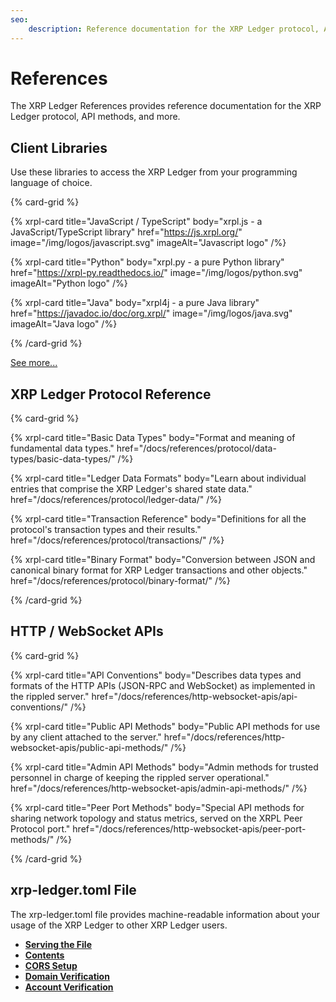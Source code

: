 ```yaml
---
seo:
    description: Reference documentation for the XRP Ledger protocol, API methods, and more. 
---
```

# References

The XRP Ledger References provides reference documentation for the XRP Ledger protocol, API methods, and more. 

## Client Libraries

Use these libraries to access the XRP Ledger from your programming language of choice.

{% card-grid %}

{% xrpl-card title="JavaScript / TypeScript" body="xrpl.js - a JavaScript/TypeScript library" href="https://js.xrpl.org/" image="/img/logos/javascript.svg" imageAlt="Javascript logo" /%}

{% xrpl-card title="Python" body="xrpl.py - a pure Python library" href="https://xrpl-py.readthedocs.io/" image="/img/logos/python.svg" imageAlt="Python logo" /%}

{% xrpl-card title="Java" body="xrpl4j - a pure Java library" href="https://javadoc.io/doc/org.xrpl/" image="/img/logos/java.svg" imageAlt="Java logo" /%}

{% /card-grid %}

[See more...](/docs/references/client-libraries/)

## XRP Ledger Protocol Reference

{% card-grid %}

{% xrpl-card title="Basic Data Types" body="Format and meaning of fundamental data types." href="/docs/references/protocol/data-types/basic-data-types/" /%}

{% xrpl-card title="Ledger Data Formats" body="Learn about individual entries that comprise the XRP Ledger's shared state data." href="/docs/references/protocol/ledger-data/" /%}

{% xrpl-card title="Transaction Reference" body="Definitions for all the protocol's transaction types and their results." href="/docs/references/protocol/transactions/" /%}

{% xrpl-card title="Binary Format" body="Conversion between JSON and canonical binary format for XRP Ledger transactions and other objects." href="/docs/references/protocol/binary-format/" /%}

{% /card-grid %}

## HTTP / WebSocket APIs

{% card-grid %}

{% xrpl-card title="API Conventions" body="Describes data types and formats of the HTTP APIs (JSON-RPC and WebSocket) as implemented in the rippled server." href="/docs/references/http-websocket-apis/api-conventions/" /%}

{% xrpl-card title="Public API Methods" body="Public API methods for use by any client attached to the server." href="/docs/references/http-websocket-apis/public-api-methods/" /%}

{% xrpl-card title="Admin API Methods" body="Admin methods for trusted personnel in charge of keeping the rippled server operational." href="/docs/references/http-websocket-apis/admin-api-methods/" /%}

{% xrpl-card title="Peer Port Methods" body="Special API methods for sharing network topology and status metrics, served on the XRPL Peer Protocol port." href="/docs/references/http-websocket-apis/peer-port-methods/" /%}

{% /card-grid %}

## xrp-ledger.toml File

The xrp-ledger.toml file provides machine-readable information about your usage of the XRP Ledger to other XRP Ledger users.

- [**Serving the File**](/docs/references/xrp-ledger-toml/#serving-the-file)
- [**Contents**](/docs/references/xrp-ledger-toml/#contents)
- [**CORS Setup**](/docs/references/xrp-ledger-toml/#cors-setup)
- [**Domain Verification**](/docs/references/xrp-ledger-toml/#domain-verification)
- [**Account Verification**](/docs/references/xrp-ledger-toml/#account-verification)
